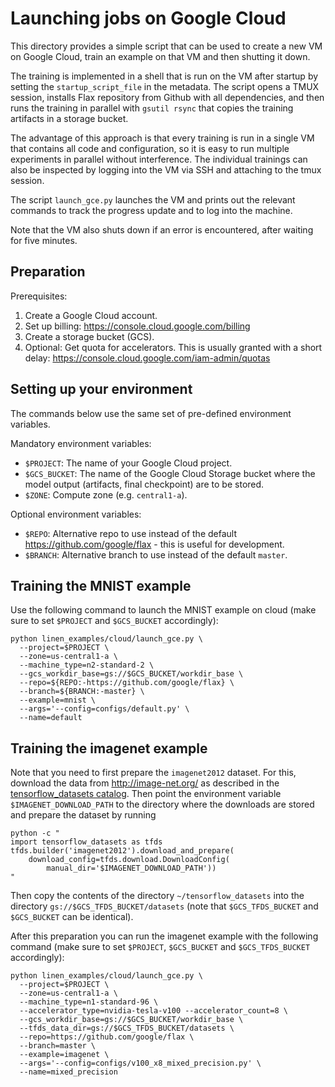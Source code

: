 # Launching jobs on Google Cloud

This directory provides a simple script that can be used to create a new VM
on Google Cloud, train an example on that VM and then shutting it down.

The training is implemented in a shell that is run on the VM after startup by
setting the `startup_script_file` in the metadata. The script opens a TMUX
session, installs Flax repository from Github with all dependencies, and then
runs the training in parallel with `gsutil rsync` that copies the training
artifacts in a storage bucket.

The advantage of this approach is that every training is run in a single VM
that contains all code and configuration, so it is easy to run multiple
experiments in parallel without interference. The individual trainings can also
be inspected by logging into the VM via SSH and attaching to the tmux session.

The script `launch_gce.py` launches the VM and prints out the relevant commands
to track the progress update and to log into the machine.

Note that the VM also shuts down if an error is encountered, after waiting for
five minutes.

## Preparation

Prerequisites:

1. Create a Google Cloud account.
2. Set up billing: https://console.cloud.google.com/billing
3. Create a storage bucket (GCS).
4. Optional: Get quota for accelerators. This is usually granted with a short
   delay: https://console.cloud.google.com/iam-admin/quotas

## Setting up your environment

The commands below use the same set of pre-defined environment variables.

Mandatory environment variables:

- `$PROJECT`: The name of your Google Cloud project.
- `$GCS_BUCKET`: The name of the Google Cloud Storage bucket where the model
  output (artifacts, final checkpoint) are to be stored.
- `$ZONE`: Compute zone (e.g. `central1-a`).

Optional environment variables:

- `$REPO`: Alternative repo to use instead of the default
  https://github.com/google/flax - this is useful for development.
- `$BRANCH`: Alternative branch to use instead of the default `master`.

## Training the MNIST example

Use the following command to launch the MNIST example on cloud (make sure to set
`$PROJECT` and `$GCS_BUCKET` accordingly):

```shell
python linen_examples/cloud/launch_gce.py \
  --project=$PROJECT \
  --zone=us-central1-a \
  --machine_type=n2-standard-2 \
  --gcs_workdir_base=gs://$GCS_BUCKET/workdir_base \
  --repo=${REPO:-https://github.com/google/flax} \
  --branch=${BRANCH:-master} \
  --example=mnist \
  --args='--config=configs/default.py' \
  --name=default
```

## Training the imagenet example

Note that you need to first prepare the `imagenet2012` dataset. For this,
download the data from http://image-net.org/ as described in the
[tensorflow_datasets catalog](https://www.tensorflow.org/datasets/catalog/imagenet2012).
Then point the environment variable `$IMAGENET_DOWNLOAD_PATH` to the directory
where the downloads are stored and prepare the dataset by running

```shell
python -c "
import tensorflow_datasets as tfds
tfds.builder('imagenet2012').download_and_prepare(
    download_config=tfds.download.DownloadConfig(
        manual_dir='$IMAGENET_DOWNLOAD_PATH'))
"
```

Then copy the contents of the directory `~/tensorflow_datasets` into the
directory `gs://$GCS_TFDS_BUCKET/datasets` (note that `$GCS_TFDS_BUCKET` and
`$GCS_BUCKET` can be identical).

After this preparation you can run the imagenet example with the following
command (make sure to set `$PROJECT`, `$GCS_BUCKET` and `$GCS_TFDS_BUCKET`
accordingly):

```shell
python linen_examples/cloud/launch_gce.py \
  --project=$PROJECT \
  --zone=us-central1-a \
  --machine_type=n1-standard-96 \
  --accelerator_type=nvidia-tesla-v100 --accelerator_count=8 \
  --gcs_workdir_base=gs://$GCS_BUCKET/workdir_base \
  --tfds_data_dir=gs://$GCS_TFDS_BUCKET/datasets \
  --repo=https://github.com/google/flax \
  --branch=master \
  --example=imagenet \
  --args='--config=configs/v100_x8_mixed_precision.py' \
  --name=mixed_precision
```